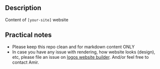## Description

Content of `[your-site]` website 

## Practical notes
- Please keep this repo clean and for markdown content ONLY
- In case you have any issue with rendering, how website looks (design), etc, please file an issue on [logos website builder](https://github.com/acid-info/logos-site-builder/issues). And/or feel free to contact Amir.
